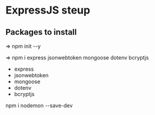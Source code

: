 # ExpressJS steup

## Packages to install

<!-- Initialise Node -->
=> npm init --y

<!-- npm packages -->
=> npm i express jsonwebtoken mongoose dotenv bcryptjs
- express
- jsonwebtoken
- mongoose
- dotenv
- bcryptjs

<!-- testing -->
npm i nodemon --save-dev